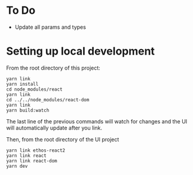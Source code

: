 # To Do

- Update all params and types

# Setting up local development

From the root directory of this project:

```
yarn link
yarn install
cd node_modules/react
yarn link
cd ../../node_modules/react-dom
yarn link
yarn build:watch
```

The last line of the previous commands will watch for changes and the UI will automatically update after you link.

Then, from the root directory of the UI project

```
yarn link ethos-react2
yarn link react
yarn link react-dom
yarn dev
```

